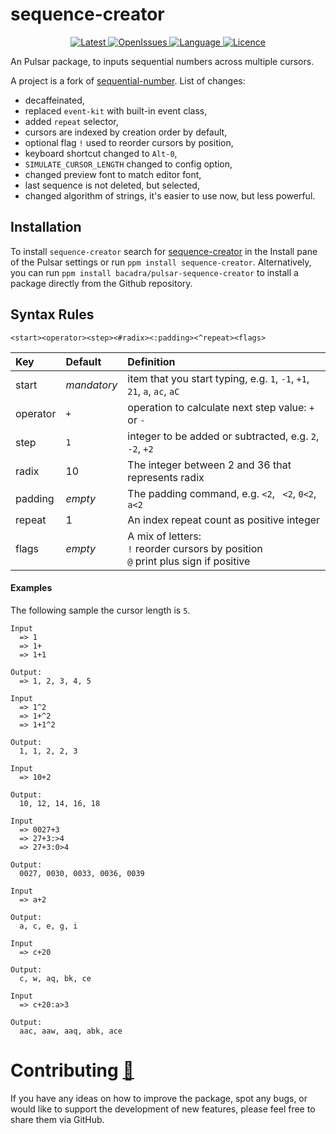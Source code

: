 # sequence-creator

<p align="center">
  <a href="https://github.com/bacadra/pulsar-sequence-creator/tags">
  <img src="https://img.shields.io/github/v/tag/bacadra/pulsar-sequence-creator?style=for-the-badge&label=Latest&color=blue" alt="Latest">
  </a>
  <a href="https://github.com/bacadra/pulsar-sequence-creator/issues">
  <img src="https://img.shields.io/github/issues-raw/bacadra/pulsar-sequence-creator?style=for-the-badge&color=blue" alt="OpenIssues">
  </a>
  <a href="https://github.com/bacadra/pulsar-sequence-creator/blob/master/package.json">
  <img src="https://img.shields.io/github/languages/top/bacadra/pulsar-sequence-creator?style=for-the-badge&color=blue" alt="Language">
  </a>
  <a href="https://github.com/bacadra/pulsar-sequence-creator/blob/master/LICENSE">
  <img src="https://img.shields.io/github/license/bacadra/pulsar-sequence-creator?style=for-the-badge&color=blue" alt="Licence">
  </a>
</p>

An Pulsar package, to inputs sequential numbers across multiple cursors.

A project is a fork of [sequential-number](https://github.com/bacadra/sequential-number/issues). List of changes:
- decaffeinated,
- replaced `event-kit` with built-in event class,
- added `repeat` selector,
- cursors are indexed by creation order by default,
- optional flag `!` used to reorder cursors by position,
- keyboard shortcut changed to `Alt-0`,
- `SIMULATE_CURSOR_LENGTH` changed to config option,
- changed preview font to match editor font,
- last sequence is not deleted, but selected,
- changed algorithm of strings, it's easier to use now, but less powerful.

## Installation

To install `sequence-creator` search for [sequence-creator](https://web.pulsar-edit.dev/packages/sequence-creator) in the Install pane of the Pulsar settings or run `ppm install sequence-creator`. Alternatively, you can run `ppm install bacadra/pulsar-sequence-creator` to install a package directly from the Github repository.

## Syntax Rules

```
<start><operator><step><#radix><:padding><^repeat><flags>
```

| Key | Default | Definition |
| :- | :- | :- |
| start | _mandatory_ | item that you start typing, e.g. `1`, `-1`, `+1`, `21`, `a`, `ac`, `aC` |
| operator | `+` | operation to calculate next step value: `+` or `-` |
| step | `1` | integer to be added or subtracted, e.g. `2`, `-2`, `+2` |
| radix | 10 | The integer between 2 and 36 that represents radix |
| padding | _empty_ | The padding command, e.g. `<2`, ` <2`, `0<2`, `a<2` |
| repeat | 1 | An index repeat count as positive integer |
| flags | _empty_ | A mix of letters:<br/>`!` reorder cursors by position<br/>`@` print plus sign if positive |

#### Examples

The following sample the cursor length is `5`.

```
Input
  => 1
  => 1+
  => 1+1

Output:
  => 1, 2, 3, 4, 5

Input
  => 1^2
  => 1+^2
  => 1+1^2

Output:
  1, 1, 2, 2, 3

Input
  => 10+2

Output:
  10, 12, 14, 16, 18

Input
  => 0027+3
  => 27+3:>4
  => 27+3:0>4

Output:
  0027, 0030, 0033, 0036, 0039

Input
  => a+2

Output:
  a, c, e, g, i

Input
  => c+20

Output:
  c, w, aq, bk, ce

Input
  => c+20:a>3

Output:
  aac, aaw, aaq, abk, ace
```

# Contributing [🍺](https://www.buymeacoffee.com/asiloisad)

If you have any ideas on how to improve the package, spot any bugs, or would like to support the development of new features, please feel free to share them via GitHub.
